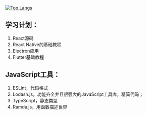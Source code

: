 [![Top Langs](https://github-readme-stats.vercel.app/api/top-langs/?username=duxinyues)](https://github.com/anuraghazra/github-readme-stats)


## 学习计划：
1. React源码
2. React Native的基础教程
3. Electron应用
4. Flutter基础教程


## JavaScript工具：
1. ESLint，代码格式
2. Lodash.js，功能齐全并且很强大的JavaScript工具库，精简代码；
3. TypeScript，静态类型
4. Ramda.js，用函数描述世界
